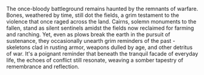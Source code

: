 The once-bloody battleground remains haunted by the remnants of warfare. Bones, weathered by time, still dot the fields, a grim testament to the violence that once raged across the land. Cairns, solemn monuments to the fallen, stand as silent sentinels amidst the fields now reclaimed for farming and ranching. Yet, even as plows break the earth in the pursuit of sustenance, they occasionally unearth grim reminders of the past - skeletons clad in rusting armor, weapons dulled by age, and other detritus of war. It's a poignant reminder that beneath the tranquil facade of everyday life, the echoes of conflict still resonate, weaving a somber tapestry of remembrance and reflection.